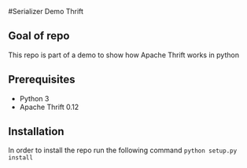 #Serializer Demo Thrift

## Goal of repo
This repo is part of a demo to show how Apache Thrift works in python

## Prerequisites
* Python 3
* Apache Thrift 0.12

## Installation
In order to install the repo run the following command `python setup.py install`

